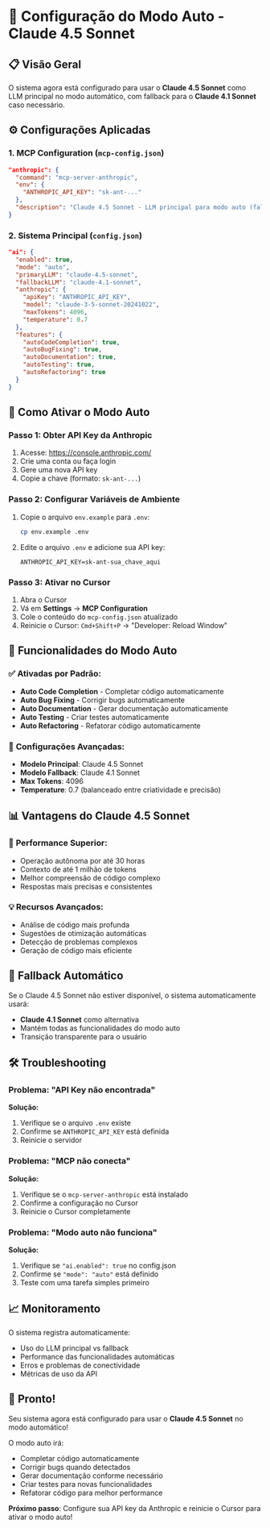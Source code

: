 # 🤖 Configuração do Modo Auto - Claude 4.5 Sonnet

## 📋 Visão Geral

O sistema agora está configurado para usar o **Claude 4.5 Sonnet** como LLM principal no modo automático, com fallback para o **Claude 4.1 Sonnet** caso necessário.

## ⚙️ Configurações Aplicadas

### 1. MCP Configuration (`mcp-config.json`)
```json
"anthropic": {
  "command": "mcp-server-anthropic",
  "env": {
    "ANTHROPIC_API_KEY": "sk-ant-..."
  },
  "description": "Claude 4.5 Sonnet - LLM principal para modo auto (fallback: Claude 4.1 Sonnet)"
}
```

### 2. Sistema Principal (`config.json`)
```json
"ai": {
  "enabled": true,
  "mode": "auto",
  "primaryLLM": "claude-4.5-sonnet",
  "fallbackLLM": "claude-4.1-sonnet",
  "anthropic": {
    "apiKey": "ANTHROPIC_API_KEY",
    "model": "claude-3-5-sonnet-20241022",
    "maxTokens": 4096,
    "temperature": 0.7
  },
  "features": {
    "autoCodeCompletion": true,
    "autoBugFixing": true,
    "autoDocumentation": true,
    "autoTesting": true,
    "autoRefactoring": true
  }
}
```

## 🚀 Como Ativar o Modo Auto

### Passo 1: Obter API Key da Anthropic
1. Acesse: https://console.anthropic.com/
2. Crie uma conta ou faça login
3. Gere uma nova API key
4. Copie a chave (formato: `sk-ant-...`)

### Passo 2: Configurar Variáveis de Ambiente
1. Copie o arquivo `env.example` para `.env`:
   ```bash
   cp env.example .env
   ```

2. Edite o arquivo `.env` e adicione sua API key:
   ```env
   ANTHROPIC_API_KEY=sk-ant-sua_chave_aqui
   ```

### Passo 3: Ativar no Cursor
1. Abra o Cursor
2. Vá em **Settings** → **MCP Configuration**
3. Cole o conteúdo do `mcp-config.json` atualizado
4. Reinicie o Cursor: `Cmd+Shift+P` → "Developer: Reload Window"

## 🎯 Funcionalidades do Modo Auto

### ✅ **Ativadas por Padrão:**
- **Auto Code Completion** - Completar código automaticamente
- **Auto Bug Fixing** - Corrigir bugs automaticamente
- **Auto Documentation** - Gerar documentação automaticamente
- **Auto Testing** - Criar testes automaticamente
- **Auto Refactoring** - Refatorar código automaticamente

### 🔧 **Configurações Avançadas:**
- **Modelo Principal**: Claude 4.5 Sonnet
- **Modelo Fallback**: Claude 4.1 Sonnet
- **Max Tokens**: 4096
- **Temperature**: 0.7 (balanceado entre criatividade e precisão)

## 📊 Vantagens do Claude 4.5 Sonnet

### 🚀 **Performance Superior:**
- Operação autônoma por até 30 horas
- Contexto de até 1 milhão de tokens
- Melhor compreensão de código complexo
- Respostas mais precisas e consistentes

### 💡 **Recursos Avançados:**
- Análise de código mais profunda
- Sugestões de otimização automáticas
- Detecção de problemas complexos
- Geração de código mais eficiente

## 🔄 Fallback Automático

Se o Claude 4.5 Sonnet não estiver disponível, o sistema automaticamente usará:
- **Claude 4.1 Sonnet** como alternativa
- Mantém todas as funcionalidades do modo auto
- Transição transparente para o usuário

## 🛠️ Troubleshooting

### Problema: "API Key não encontrada"
**Solução:**
1. Verifique se o arquivo `.env` existe
2. Confirme se `ANTHROPIC_API_KEY` está definida
3. Reinicie o servidor

### Problema: "MCP não conecta"
**Solução:**
1. Verifique se o `mcp-server-anthropic` está instalado
2. Confirme a configuração no Cursor
3. Reinicie o Cursor completamente

### Problema: "Modo auto não funciona"
**Solução:**
1. Verifique se `"ai.enabled": true` no config.json
2. Confirme se `"mode": "auto"` está definido
3. Teste com uma tarefa simples primeiro

## 📈 Monitoramento

O sistema registra automaticamente:
- Uso do LLM principal vs fallback
- Performance das funcionalidades automáticas
- Erros e problemas de conectividade
- Métricas de uso da API

## 🎉 Pronto!

Seu sistema agora está configurado para usar o **Claude 4.5 Sonnet** no modo automático! 

O modo auto irá:
- Completar código automaticamente
- Corrigir bugs quando detectados
- Gerar documentação conforme necessário
- Criar testes para novas funcionalidades
- Refatorar código para melhor performance

**Próximo passo**: Configure sua API key da Anthropic e reinicie o Cursor para ativar o modo auto!

